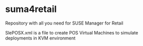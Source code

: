 # suma4retail
Repository with all you need for SUSE Manager for Retail

SlePOSX.xml is a file to create POS Virtual Machines to simulate deployments in KVM environment


